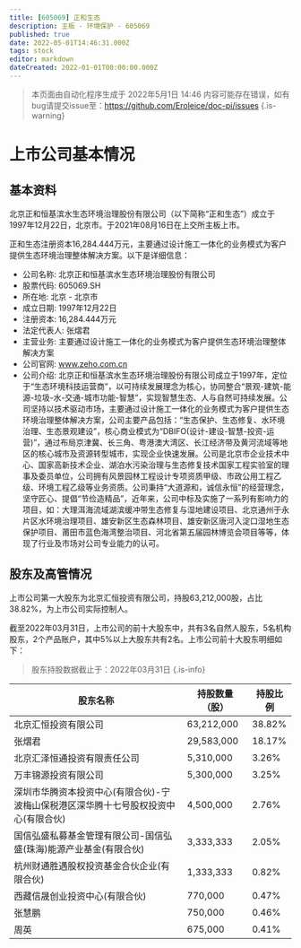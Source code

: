 ```yaml
---
title: [605069] 正和生态
description: 主板 - 环境保护 - 605069
published: true
date: 2022-05-01T14:46:31.000Z
tags: stock
editor: markdown
dateCreated: 2022-01-01T00:00:00.000Z
---
```


> 本页面由自动化程序生成于 2022年5月1日 14:46
> 内容可能存在错误，如有bug请提交issue至：https://github.com/Eroleice/doc-pi/issues
{.is-warning}

# 上市公司基本情况

## 基本资料

北京正和恒基滨水生态环境治理股份有限公司（以下简称“正和生态”）成立于1997年12月22日，北京市。于2021年08月16日在上交所主板上市。

正和生态注册资本16,284.444万元，主要通过设计施工一体化的业务模式为客户提供生态环境治理整体解决方案。以下是详细信息：

- 公司名称: 北京正和恒基滨水生态环境治理股份有限公司
- 股票代码: 605069.SH
- 所在地: 北京 - 北京市
- 成立日期: 1997年12月22日
- 注册资本: 16,284.444万元
- 法定代表人: 张熠君
- 主营业务: 主要通过设计施工一体化的业务模式为客户提供生态环境治理整体解决方案
- 公司官网: www.zeho.com.cn
- 公司介绍: 北京正和恒基滨水生态环境治理股份有限公司成立于1997年，定位于“生态环境科技运营商”，以可持续发展理念为核心，协同整合“景观-建筑-能源-垃圾-水-交通-城市功能-智慧”，实现智慧生态、人与自然可持续发展。公司坚持以技术驱动市场，主要通过设计施工一体化的业务模式为客户提供生态环境治理整体解决方案，公司主要产品包括：“生态保护、生态修复、水环境治理、生态景观建设”，核心商业模式为“DBIFO(设计-建设-智慧-投资-运营)”，通过布局京津冀、长三角、粤港澳大湾区、长江经济带及黄河流域等地区的核心城市及资源转型城市，实现企业快速发展。公司是北京市企业技术中心、国家高新技术企业、湖泊水污染治理与生态修复技术国家工程实验室的理事及委员单位，公司拥有风景园林工程设计专项资质甲级、市政公用工程乙级、环境工程乙级等业务资质。公司秉持“大道源和，诚信永恒”的经营理念，坚守匠心、提倡“节俭造精品”，近年来，公司中标及实施了一系列有影响力的项目，如：大理洱海流域湖滨缓冲带生态修复与湿地建设项目、北京通州于永片区水环境治理项目、雄安新区生态森林项目、雄安新区唐河入淀口湿地生态保护项目、莆田市蓝色海湾整治项目、河北省第五届园林博览会项目等等，体现了行业及市场对公司专业能力的认可。


## 股东及高管情况

上市公司第一大股东为北京汇恒投资有限公司，持股63,212,000股，占比38.82%，为上市公司实际控制人。

截至2022年03月31日，上市公司的前十大股东中，共有3名自然人股东，5名机构股东，2个产品账户，其中5%以上大股东共有2名。上市公司前十大股东明细如下：

> 股东持股数据截止于：2022年03月31日
{.is-info}

| 股东名称 | 持股数量（股） | 持股比例 |
| --- | --- | --- |
| 北京汇恒投资有限公司 | 63,212,000 | 38.82% |
| 张熠君 | 29,583,000 | 18.17% |
| 北京汇泽恒通投资有限责任公司 | 5,310,000 | 3.26% |
| 万丰锦源投资有限公司 | 5,300,000 | 3.25% |
| 深圳市华腾资本投资中心(有限合伙)-宁波梅山保税港区深华腾十七号股权投资中心(有限合伙) | 4,500,000 | 2.76% |
| 国信弘盛私募基金管理有限公司-国信弘盛(珠海)能源产业基金(有限合伙) | 3,333,333 | 2.05% |
| 杭州财通胜遇股权投资基金合伙企业(有限合伙) | 1,333,333 | 0.82% |
| 西藏信晟创业投资中心(有限合伙) | 770,000 | 0.47% |
| 张慧鹏 | 750,000 | 0.46% |
| 周英 | 675,000 | 0.41% |




